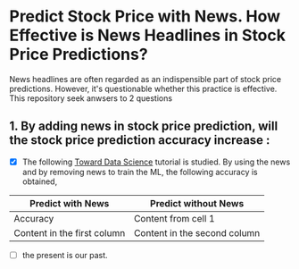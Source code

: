 # Predict Stock Price with News. How Effective is News Headlines in Stock Price Predictions?
News headlines are often regarded as an indispensible part of stock price predictions. However, it's questionable whether this practice is effective. This repository seek anwsers to 2 questions


## 1. By adding news in stock price prediction, will the stock price prediction accuracy increase :

- [X] The following [Toward Data Science](https://towardsdatascience.com/making-a-continual-ml-pipeline-to-predict-apple-stock-with-global-news-python-90e5d6610b21) tutorial is studied. By using the news and by removing news to train the ML, the following accuracy is obtained,

| Predict with News | Predict without News
| ------------ | -------------
Accuracy | Content from cell 1 | Content from cell 2
| Content in the first column | Content in the second column

- [ ] the present is our past.
